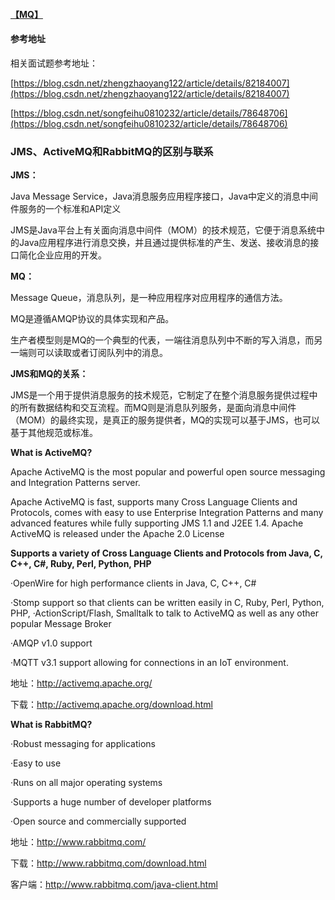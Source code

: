 #### [【MQ】](/mq.md)

#### 参考地址

相关面试题参考地址：

[https://blog.csdn.net/zhengzhaoyang122/article/details/82184007](https://blog.csdn.net/zhengzhaoyang122/article/details/82184007)

[https://blog.csdn.net/songfeihu0810232/article/details/78648706](https://blog.csdn.net/songfeihu0810232/article/details/78648706)

### JMS、ActiveMQ和RabbitMQ的区别与联系

**JMS：**

Java Message Service，Java消息服务应用程序接口，Java中定义的消息中间件服务的一个标准和API定义

JMS是Java平台上有关面向消息中间件（MOM）的技术规范，它便于消息系统中的Java应用程序进行消息交换，并且通过提供标准的产生、发送、接收消息的接口简化企业应用的开发。

**MQ：**

Message Queue，消息队列，是一种应用程序对应用程序的通信方法。

MQ是遵循AMQP协议的具体实现和产品。

生产者模型则是MQ的一个典型的代表，一端往消息队列中不断的写入消息，而另一端则可以读取或者订阅队列中的消息。

**JMS和MQ的关系：**

JMS是一个用于提供消息服务的技术规范，它制定了在整个消息服务提供过程中的所有数据结构和交互流程。而MQ则是消息队列服务，是面向消息中间件（MOM）的最终实现，是真正的服务提供者，MQ的实现可以基于JMS，也可以基于其他规范或标准。



**What is ActiveMQ?**

Apache ActiveMQ is the most popular and powerful open source messaging and Integration Patterns server.

Apache ActiveMQ is fast, supports many Cross Language Clients and Protocols, comes with easy to use Enterprise Integration Patterns and many advanced features while fully supporting JMS 1.1 and J2EE 1.4. Apache ActiveMQ is released under the Apache 2.0 License

**Supports a variety of Cross Language Clients and Protocols from Java, C, C++, C\#, Ruby, Perl, Python, PHP**

·OpenWire for high performance clients in Java, C, C++, C\#

·Stomp support so that clients can be written easily in C, Ruby, Perl, Python, PHP, ·ActionScript/Flash, Smalltalk to talk to ActiveMQ as well as any other popular Message Broker

·AMQP v1.0 support

·MQTT v3.1 support allowing for connections in an IoT environment.

  


地址：http://activemq.apache.org/

下载：http://activemq.apache.org/download.html

  


**What is RabbitMQ?**

·Robust messaging for applications

·Easy to use

·Runs on all major operating systems

·Supports a huge number of developer platforms

·Open source and commercially supported

  


地址：http://www.rabbitmq.com/

下载：http://www.rabbitmq.com/download.html

客户端：http://www.rabbitmq.com/java-client.html

